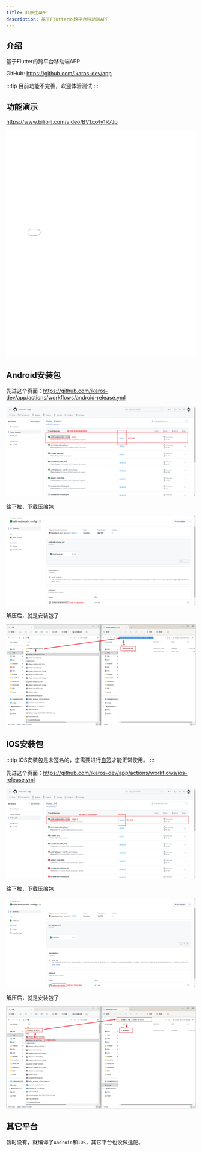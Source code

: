 ```yaml
---
title: 非原生APP
description: 基于Flutter的跨平台移动端APP
---
```


## 介绍

基于Flutter的跨平台移动端APP

GitHub: <https://github.com/ikaros-dev/app>

:::tip
目前功能不完善，欢迎体验测试
:::

## 功能演示

<https://www.bilibili.com/video/BV1xx4y1R7Jp>

<iframe src="//player.bilibili.com/player.html?aid=999009787&bvid=BV1xx4y1R7Jp&cid=1214069242&page=1&&autoplay=0" scrolling="no" border="0" frameborder="no" framespacing="0" allowfullscreen="true" width='100%' height='600px'> </iframe>

## Android安装包

先进这个页面：<https://github.com/ikaros-dev/app/actions/workflows/android-release.yml>

![Github Ikaros Flutter App Actions](../../assests/getting-started-install-flutter-app/Snipaste_2023-07-30_12-27-53.png)

往下拉，下载压缩包

![Github Ikaros Flutter App Actions](../../assests/getting-started-install-flutter-app/Snipaste_2023-07-30_12-31-38.png)

解压后，就是安装包了

![Github Ikaros Flutter App Actions](../../assests/getting-started-install-flutter-app/Snipaste_2023-07-30_12-34-29.png)

## IOS安装包

:::tip
IOS安装包是未签名的，您需要进行[自签](https://bing.com/search?q=ios%E8%87%AA%E7%AD%BE&ensearch=1)才能正常使用。
:::

先进这个页面：<https://github.com/ikaros-dev/app/actions/workflows/ios-release.yml>

![Github Ikaros Flutter App Actions](../../assests/getting-started-install-flutter-app/Snipaste_2023-07-30_12-40-35.png)

往下拉，下载压缩包

![Github Ikaros Flutter App Actions](../../assests/getting-started-install-flutter-app/Snipaste_2023-07-30_12-41-09.png)

解压后，就是安装包了

![Github Ikaros Flutter App Actions](../../assests/getting-started-install-flutter-app/Snipaste_2023-07-30_12-44-00.png)

## 其它平台

暂时没有，就编译了`Android`和`IOS`，其它平台也没做适配。
